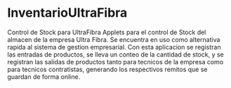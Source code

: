 # InventarioUltraFibra
Control de Stock para UltraFibra
Applets para el control de Stock del almacen de la empresa Ultra Fibra.
Se encuentra en uso como alternativa rapida al sistema de gestion empresarial. 
Con esta aplicacion se registran las entradas de productos, se lleva un conteo de la cantidad de stock, y se registran las
salidas de productos tanto para tecnicos de la empresa como para tecnicos contratistas, generando los respectivos remitos 
que se guardan de forma online. 
